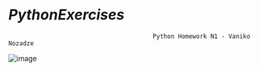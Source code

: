 # _PythonExercises_
                                            Python Homework N1 - Vaniko Nozadze
![image](https://user-images.githubusercontent.com/115501603/226164248-08533cce-c190-4783-9192-7a9af681be0f.png)
